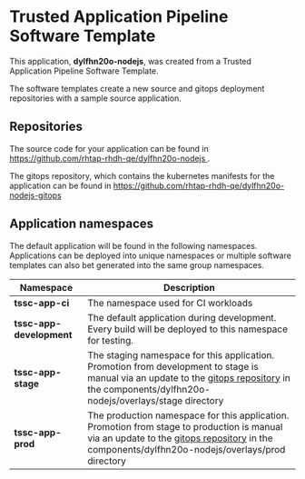 # Trusted Application Pipeline Software Template

This application, **dylfhn20o-nodejs**, was created from a Trusted Application Pipeline Software Template.

The software templates create a new source and gitops deployment repositories with a sample source application. 

## Repositories

The source code for your application can be found in [https://github.com/rhtap-rhdh-qe/dylfhn20o-nodejs ](https://github.com/rhtap-rhdh-qe/dylfhn20o-nodejs ).
 
The gitops repository, which contains the kubernetes manifests for the application can be found in 
[https://github.com/rhtap-rhdh-qe/dylfhn20o-nodejs-gitops ](https://github.com/rhtap-rhdh-qe/dylfhn20o-nodejs-gitops ) 

## Application namespaces 

The default application will be found in the following namespaces. Applications can be deployed into unique namespaces or multiple software templates can also bet generated into the same group namespaces.  

|  Namespace   |  Description   |  
| -------- | -------- |
| **tssc-app-ci** | The namespace used for CI workloads |
| **tssc-app-development** | The default application during development. Every build will be deployed to this namespace for testing. |
| **tssc-app-stage** | The staging namespace for this application. Promotion from development to stage is manual via an update to the [gitops repository](https://github.com/rhtap-rhdh-qe/dylfhn20o-nodejs-gitops ) in the components/dylfhn20o-nodejs/overlays/stage directory |
| **tssc-app-prod** | The production namespace for this application. Promotion from stage to production is manual via an update to the [gitops repository](https://github.com/rhtap-rhdh-qe/dylfhn20o-nodejs-gitops ) in the components/dylfhn20o-nodejs/overlays/prod directory |